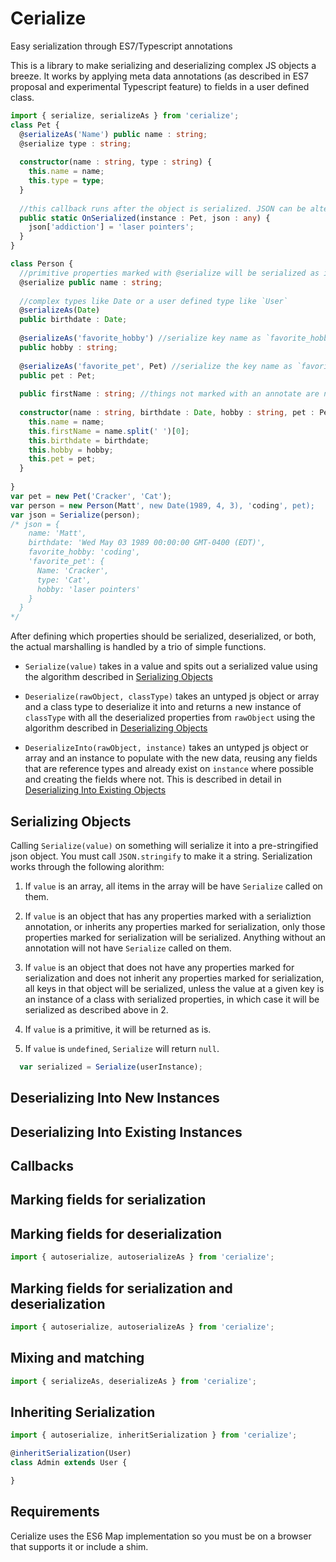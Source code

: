 # Cerialize
Easy serialization through ES7/Typescript annotations

This is a library to make serializing and deserializing complex JS objects a breeze. It works by applying meta data annotations (as described in ES7 proposal and experimental Typescript feature) to fields in a user defined class. 

```typescript
import { serialize, serializeAs } from 'cerialize';
class Pet {
  @serializeAs('Name') public name : string;
  @serialize type : string;
  
  constructor(name : string, type : string) {
    this.name = name;
    this.type = type;
  }
  
  //this callback runs after the object is serialized. JSON can be altered here
  public static OnSerialized(instance : Pet, json : any) {
    json['addiction'] = 'laser pointers';
  }
}

class Person {
  //primitive properties marked with @serialize will be serialized as is 
  @serialize public name : string;
  
  //complex types like Date or a user defined type like `User` 
  @serializeAs(Date) 
  public birthdate : Date;
  
  @serializeAs('favorite_hobby') //serialize key name as `favorite_hobby` instead of `hobby`
  public hobby : string;
  
  @serializeAs('favorite_pet', Pet) //serialize the key name as `favorite_pet` and treat it like a `Pet`
  public pet : Pet;
  
  public firstName : string; //things not marked with an annotate are not serialized
  
  constructor(name : string, birthdate : Date, hobby : string, pet : Pet) {
    this.name = name;
    this.firstName = name.split(' ')[0];
    this.birthdate = birthdate;
    this.hobby = hobby;
    this.pet = pet;
  }
  
}
var pet = new Pet('Cracker', 'Cat');
var person = new Person(Matt', new Date(1989, 4, 3), 'coding', pet);
var json = Serialize(person);
/* json = {
    name: 'Matt', 
    birthdate: 'Wed May 03 1989 00:00:00 GMT-0400 (EDT)', 
    favorite_hobby: 'coding', 
    'favorite_pet': { 
      Name: 'Cracker', 
      type: 'Cat',
      hobby: 'laser pointers'
    } 
  }
*/  
```

After defining which properties should be serialized, deserialized, or both, the actual marshalling is handled by a trio of simple functions.

* `Serialize(value)` takes in a value and spits out a serialized value using the algorithm described in [Serializing Objects](#serializing_objects)

* `Deserialize(rawObject, classType)` takes an untyped js object or array and a class type to deserialize it into and returns a new instance of `classType` with all the deserialized properties from `rawObject` using the algorithm described in [Deserializing Objects](#deserializing_new_instances)

* `DeserializeInto(rawObject, instance)` takes an untyped js object or array and an instance to populate with the new data, reusing any fields that are reference types and already exist on `instance` where possible and creating the fields where not. This is described in detail in [Deserializing Into Existing Objects](#deserializing_existing_instances)

## <a name="serializing_objects"></a>Serializing Objects

Calling `Serialize(value)` on something will serialize it into a pre-stringified json object. You must call `JSON.stringify` to make it a string. Serialization works through the following alorithm:

1. If `value` is an array, all items in the array will be have `Serialize` called on them. 

2. If `value` is an object that has any properties marked with a serializtion annotation, or inherits any properties marked for serialization, only those properties marked for serialization will be serialized. Anything without an annotation will not have `Serialize` called on them.

3. If `value` is an object that does not have any properties marked for serialization and does not inherit any properties marked for serialization, all keys in that object will be serialized, unless the value at a given key is an instance of a class with serialized properties, in which case it will be serialized as described above in 2.

4. If `value` is a primitive, it will be returned as is.

5. If `value` is `undefined`, `Serialize` will return `null`.

```typescript
  var serialized = Serialize(userInstance);
```

## <a name="deserializing_new_instances"></a> Deserializing Into New Instances

## <a name="deserializing_existing_instances"></a> Deserializing Into Existing Instances

## Callbacks

## Marking fields for serialization



## Marking fields for deserialization

```typescript
import { autoserialize, autoserializeAs } from 'cerialize';

```

## Marking fields for serialization and deserialization

```typescript
import { autoserialize, autoserializeAs } from 'cerialize';

```

## Mixing and matching
```typescript
import { serializeAs, deserializeAs } from 'cerialize';

```
## Inheriting Serialization
```typescript
import { autoserialize, inheritSerialization } from 'cerialize';

@inheritSerialization(User)
class Admin extends User {

}

```

## Requirements

Cerialize uses the ES6 Map implementation so you must be on a browser that supports it or include a shim.

